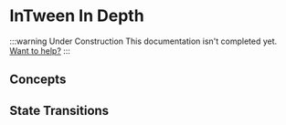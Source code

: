 # InTween In Depth

:::warning Under Construction
This documentation isn't completed yet. [Want to help?](https://github.com/wellcaffeinated/intween)
:::

## Concepts

## State Transitions

<!-- In depth about easing and interpolation -->
